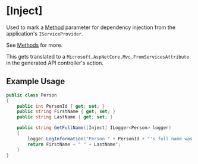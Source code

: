 
# [Inject]

Used to mark a [Method](/modeling/model-components/methods.md) parameter for dependency injection from the application's `IServiceProvider`.

See [Methods](/modeling/model-components/methods.md) for more.

This gets translated to a `Microsoft.AspNetCore.Mvc.FromServicesAttribute` in the generated API controller's action.


## Example Usage

``` c#
public class Person
{
    public int PersonId { get; set; }
    public string FirstName { get; set; }
    public string LastName { get; set; }

    public string GetFullName([Inject] ILogger<Person> logger)
    {
        logger.LogInformation("Person " + PersonId + "'s full name was requested");
        return FirstName + " " + LastName";
    }
}
```
